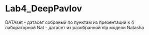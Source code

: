 # Lab4_DeepPavlov
DATAset - датасет собраный по пунктам из презентации к 4 лабораторной
Nat - датасет из разобранной nlp модели Natasha
